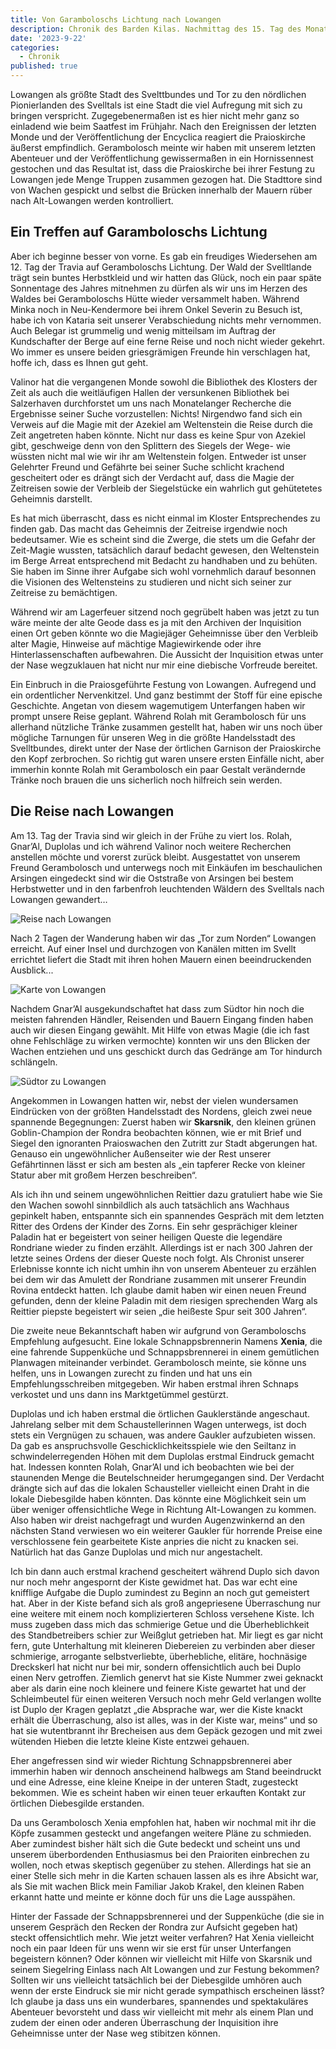```yaml
---
title: Von Garamboloschs Lichtung nach Lowangen
description: Chronik des Barden Kilas. Nachmittag des 15. Tag des Monats der Travia. 10. Monat des Kalender der Mittelreiche – Handelsstadt Lowangen
date: '2023-9-22'
categories:
  - Chronik
published: true
---
```


Lowangen als größte Stadt des Svelttbundes und Tor zu den nördlichen Pionierlanden des Svelltals ist eine Stadt die viel Aufregung mit sich zu bringen verspricht. Zugegebenermaßen ist es hier nicht mehr ganz so einladend wie beim Saatfest im Frühjahr. Nach den Ereignissen der letzten Monde und der Veröffentlichung der Encyclica reagiert die Praioskirche äußerst empfindlich. Gerambolosch meinte wir haben mit unserem letzten Abenteuer und der Veröffentlichung gewissermaßen in ein Hornissennest gestochen und das Resultat ist, dass die Praioskirche bei ihrer Festung zu Lowangen jede Menge Truppen zusammen gezogen hat. Die Stadttore sind von Wachen gespickt und selbst die Brücken innerhalb der Mauern rüber nach Alt-Lowangen werden kontrolliert.

## Ein Treffen auf Garamboloschs Lichtung

Aber ich beginne besser von vorne. Es gab ein freudiges Wiedersehen am 12. Tag der Travia auf Geramboloschs Lichtung. Der Wald der Svelltlande trägt sein buntes Herbstkleid und wir hatten das Glück, noch ein paar späte Sonnentage des Jahres mitnehmen zu dürfen als wir uns im Herzen des Waldes bei Geramboloschs Hütte wieder versammelt haben. Während Minka noch in Neu-Kendermore bei ihrem Onkel Severin zu Besuch ist, habe ich von Kataria seit unserer Verabschiedung nichts mehr vernommen. Auch Belegar ist grummelig und wenig mitteilsam im Auftrag der Kundschafter der Berge auf eine ferne Reise und noch nicht wieder gekehrt. Wo immer es unsere beiden griesgrämigen Freunde hin verschlagen hat, hoffe ich, dass es Ihnen gut geht.

Valinor hat die vergangenen Monde sowohl die Bibliothek des Klosters der Zeit als auch die weitläufigen Hallen der versunkenen Bibliothek bei Salzerhaven durchforstet um uns nach Monatelanger Recherche die Ergebnisse seiner Suche vorzustellen: Nichts! Nirgendwo fand sich ein Verweis auf die Magie mit der Azekiel am Weltenstein die Reise durch die Zeit angetreten haben könnte. Nicht nur dass es keine Spur von Azekiel gibt, geschweige denn von den Splittern des Siegels der Wege- wie wüssten nicht mal wie wir ihr am Weltenstein folgen. Entweder ist unser Gelehrter Freund und Gefährte bei seiner Suche schlicht krachend gescheitert oder es drängt sich der Verdacht auf, dass die Magie der Zeitreisen sowie der Verbleib der Siegelstücke ein wahrlich gut gehütetetes Geheimnis darstellt.

Es hat mich überrascht, dass es nicht einmal im Kloster Entsprechendes zu finden gab. Das macht das Geheimnis der Zeitreise irgendwie noch bedeutsamer. Wie es scheint sind die Zwerge, die stets um die Gefahr der Zeit-Magie wussten, tatsächlich darauf bedacht gewesen, den Weltenstein im Berge Arreat entsprechend mit Bedacht zu handhaben und zu behüten. Sie haben im Sinne ihrer Aufgabe sich wohl vornehmlich darauf besonnen die Visionen des Weltensteins zu studieren und nicht sich seiner zur Zeitreise zu bemächtigen.

Während wir am Lagerfeuer sitzend noch gegrübelt haben was jetzt zu tun wäre meinte der alte Geode dass es ja mit den Archiven der Inquisition einen Ort geben könnte wo die Magiejäger Geheimnisse über den Verbleib alter Magie, Hinweise auf mächtige Magiewirkende oder ihre Hinterlassenschaften aufbewahren. Die Aussicht der Inquisition etwas unter der Nase wegzuklauen hat nicht nur mir eine diebische Vorfreude bereitet.

Ein Einbruch in die Praiosgeführte Festung von Lowangen. Aufregend und ein ordentlicher Nervenkitzel. Und ganz bestimmt der Stoff für eine epische Geschichte. Angetan von diesem wagemutigem Unterfangen haben wir prompt unsere Reise geplant. Während Rolah mit Gerambolosch für uns allerhand nützliche Tränke zusammen gestellt hat, haben wir uns noch über mögliche Tarnungen für unseren Weg in die größte Handelsstadt des Svelltbundes, direkt unter der Nase der örtlichen Garnison der Praioskirche den Kopf zerbrochen. So richtig gut waren unsere ersten Einfälle nicht, aber immerhin konnte Rolah mit Gerambolosch ein paar Gestalt verändernde Tränke noch brauen die uns sicherlich noch hilfreich sein werden.

## Die Reise nach Lowangen

Am 13. Tag der Travia sind wir gleich in der Frühe zu viert los. Rolah, Gnar’Al, Duplolas und ich während Valinor noch weitere Recherchen anstellen möchte und vorerst zurück bleibt. Ausgestattet von unserem Freund Gerambolosch und unterwegs noch mit Einkäufen im beschaulichen Arsingen eingedeckt sind wir die Oststraße von Arsingen bei bestem Herbstwetter und in den farbenfroh leuchtenden Wäldern des Svelltals nach Lowangen gewandert…

![Reise nach Lowangen](maps/reise-nach-lowangen.jpg)

Nach 2 Tagen der Wanderung haben wir das „Tor zum Norden“ Lowangen erreicht. Auf einer Insel und durchzogen von Kanälen mitten im Svellt errichtet liefert die Stadt mit ihren hohen Mauern einen beeindruckenden Ausblick...

![Karte von Lowangen](maps/lowangen.jpg)

Nachdem Gnar’Al ausgekundschaftet hat dass zum Südtor hin noch die meisten fahrenden Händler, Reisenden und Bauern Eingang finden haben auch wir diesen Eingang gewählt. Mit Hilfe von etwas Magie (die ich fast ohne Fehlschläge zu wirken vermochte) konnten wir uns den Blicken der Wachen entziehen und uns geschickt durch das Gedränge am Tor hindurch schlängeln.

![Südtor zu Lowangen](maps/lowangen-suedtor.jpg)

Angekommen in Lowangen hatten wir, nebst der vielen wundersamen Eindrücken von der größten Handelsstadt des Nordens, gleich zwei neue spannende Begegnungen: Zuerst haben wir **Skarsnik**, den kleinen grünen Goblin-Champion der Rondra beobachten können, wie er mit Brief und Siegel den ignoranten Praioswachen den Zutritt zur Stadt abgerungen hat. Genauso ein ungewöhnlicher Außenseiter wie der Rest unserer Gefährtinnen lässt er sich am besten als „ein tapferer Recke von kleiner Statur aber mit großem Herzen beschreiben“.

Als ich ihn und seinem ungewöhnlichen Reittier dazu gratuliert habe wie Sie den Wachen sowohl sinnbildlich als auch tatsächlich ans Wachhaus gepinkelt haben, entspannte sich ein spannendes Gespräch mit dem letzten Ritter des Ordens der Kinder des Zorns. Ein sehr gesprächiger kleiner Paladin hat er begeistert von seiner heiligen Queste die legendäre Rondriane wieder zu finden erzählt. Allerdings ist er nach 300 Jahren der letzte seines Ordens der dieser Queste noch folgt. Als Chronist unserer Erlebnisse konnte ich nicht umhin ihn von unserem Abenteuer zu erzählen bei dem wir das Amulett der Rondriane zusammen mit unserer Freundin Rovina entdeckt hatten. Ich glaube damit haben wir einen neuen Freund gefunden, denn der kleine Paladin mit dem riesigen sprechenden Warg als Reittier piepste begeistert wir seien „die heißeste Spur seit 300 Jahren“.

Die zweite neue Bekanntschaft haben wir aufgrund von Geramboloschs Empfehlung aufgesucht. Eine lokale Schnappsbrennerin Namens **Xenia**, die eine fahrende Suppenküche und Schnappsbrennerei in einem gemütlichen Planwagen miteinander verbindet. Gerambolosch meinte, sie könne uns helfen, uns in Lowangen zurecht zu finden und hat uns ein Empfehlungsschreiben mitgegeben. Wir haben erstmal ihren Schnaps verkostet und uns dann ins Marktgetümmel gestürzt.

Duplolas und ich haben erstmal die örtlichen Gauklerstände angeschaut. Jahrelang selber mit dem Schaustellerinnen Wagen unterwegs, ist doch stets ein Vergnügen zu schauen, was andere Gaukler aufzubieten wissen. Da gab es anspruchsvolle Geschicklichkeitsspiele wie den Seiltanz in schwindelerregenden Höhen mit dem Duplolas erstmal Eindruck gemacht hat. Indessen konnten Rolah, Gnar’Al und ich beobachten wie bei der staunenden Menge die Beutelschneider herumgegangen sind. Der Verdacht drängte sich auf das die lokalen Schausteller vielleicht einen Draht in die lokale Diebesgilde haben könnten. Das könnte eine Möglichkeit sein um über weniger offensichtliche Wege in Richtung Alt-Lowangen zu kommen. Also haben wir dreist nachgefragt und wurden Augenzwinkernd an den nächsten Stand verwiesen wo ein weiterer Gaukler für horrende Preise eine verschlossene fein gearbeitete Kiste anpries die nicht zu knacken sei. Natürlich hat das Ganze Duplolas und mich nur angestachelt.

Ich bin dann auch erstmal krachend gescheitert während Duplo sich davon nur noch mehr angespornt der Kiste gewidmet hat. Das war echt eine knifflige Aufgabe die Duplo zumindest zu Beginn an noch gut gemeistert hat. Aber in der Kiste befand sich als groß angepriesene Überraschung nur eine weitere mit einem noch komplizierteren Schloss versehene Kiste. Ich muss zugeben dass mich das schmierige Getue und die Überheblichkeit des Standbetreibers schier zur Weißglut getrieben hat. Mir liegt es gar nicht fern, gute Unterhaltung mit kleineren Diebereien zu verbinden aber dieser schmierige, arrogante selbstverliebte, überhebliche, elitäre, hochnäsige Dreckskerl hat nicht nur bei mir, sondern offensichtlich auch bei Duplo einen Nerv getroffen. Ziemlich genervt hat sie Kiste Nummer zwei geknackt aber als darin eine noch kleinere und feinere Kiste gewartet hat und der Schleimbeutel für einen weiteren Versuch noch mehr Geld verlangen wollte ist Duplo der Kragen geplatzt „die Absprache war, wer die Kiste knackt erhält die Überraschung, also ist alles, was in der Kiste war, meins“ und so hat sie wutentbrannt ihr Brecheisen aus dem Gepäck gezogen und mit zwei wütenden Hieben die letzte kleine Kiste entzwei gehauen.

Eher angefressen sind wir wieder Richtung Schnappsbrennerei aber immerhin haben wir dennoch anscheinend halbwegs am Stand beeindruckt und eine Adresse, eine kleine Kneipe in der unteren Stadt, zugesteckt bekommen. Wie es scheint haben wir einen teuer erkauften Kontakt zur örtlichen Diebesgilde erstanden.

Da uns Gerambolosch Xenia empfohlen hat, haben wir nochmal mit ihr die Köpfe zusammen gesteckt und angefangen weitere Pläne zu schmieden. Aber zumindest bisher hält sich die Gute bedeckt und scheint uns und unserem überbordenden Enthusiasmus bei den Praioriten einbrechen zu wollen, noch etwas skeptisch gegenüber zu stehen. Allerdings hat sie an einer Stelle sich mehr in die Karten schauen lassen als es ihre Absicht war, als Sie mit wachen Blick mein Familiar Jakob Krakel, den kleinen Raben erkannt hatte und meinte er könne doch für uns die Lage ausspähen.

Hinter der Fassade der Schnappsbrennerei und der Suppenküche (die sie in unserem Gespräch den Recken der Rondra zur Aufsicht gegeben hat) steckt offensichtlich mehr. Wie jetzt weiter verfahren? Hat Xenia vielleicht noch ein paar Ideen für uns wenn wir sie erst für unser Unterfangen begeistern können? Oder können wir vielleicht mit Hilfe von Skarsnik und seinem Siegelring Einlass nach Alt Lowangen und zur Festung bekommen? Sollten wir uns vielleicht tatsächlich bei der Diebesgilde umhören auch wenn der erste Eindruck sie mir nicht gerade sympathisch erscheinen lässt? Ich glaube ja dass uns ein wunderbares, spannendes und spektakuläres Abenteuer bevorsteht und dass wir vielleicht mit mehr als einem Plan und zudem der einen oder anderen Überraschung der Inquisition ihre Geheimnisse unter der Nase weg stibitzen können.

